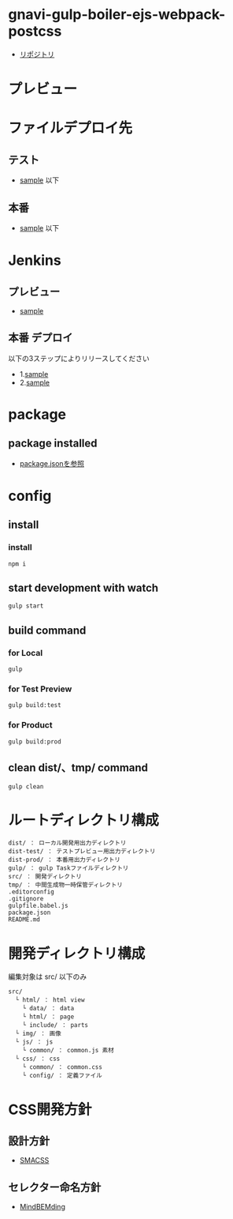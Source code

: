 # gnavi-gulp-boiler-ejs-webpack-postcss

- [リポジトリ](https://github.com/gurunavi-creators/gnavi-gulp-boiler-ejs-webpack-postcss)

# プレビュー

# ファイルデプロイ先

## テスト

- [sample](sample) 以下

## 本番

- [sample](sample) 以下

# Jenkins

## プレビュー

- [sample](sample)

## 本番 デプロイ

以下の3ステップによりリリースしてください

- 1.[sample](sample)
- 2.[sample](sample)


# package

## package installed

- [package.jsonを参照](https://github.com/gurunavi-creators/gnavi-gulp-boiler-ejs-webpack-postcss/blob/master/package.json)


# config

## install

### install

    npm i

## start development with watch

    gulp start

## build command

### for Local

    gulp

### for Test Preview

    gulp build:test

### for Product

    gulp build:prod

## clean dist/、tmp/ command

    gulp clean


# ルートディレクトリ構成

    dist/ ： ローカル開発用出力ディレクトリ
    dist-test/ ： テストプレビュー用出力ディレクトリ
    dist-prod/ ： 本番用出力ディレクトリ
    gulp/ ： gulp Taskファイルディレクトリ
    src/ ： 開発ディレクトリ
    tmp/ ： 中間生成物一時保管ディレクトリ
    .editorconfig
    .gitignore
    gulpfile.babel.js
    package.json
    README.md


# 開発ディレクトリ構成

編集対象は src/ 以下のみ

    src/
      └ html/ ： html view
        └ data/ ： data
        └ html/ ： page
        └ include/ ： parts
      └ img/ ： 画像
      └ js/ ： js
        └ common/ ： common.js 素材
      └ css/ ： css
        └ common/ ： common.css
        └ config/ ： 定義ファイル

# CSS開発方針

## 設計方針

- [SMACSS](https://smacss.com/)

## セレクター命名方針

- [MindBEMding](https://csswizardry.com/2013/01/mindbemding-getting-your-head-round-bem-syntax/)

